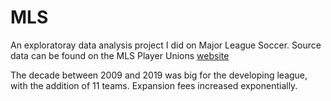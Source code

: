 # MLS

An exploratoray data analysis project I did on Major League Soccer. Source data can be found on the MLS Player Unions [website](https://mlsplayers.org/resources/salary-guide "website")

The decade between 2009 and 2019 was big for the developing league, with the addition of 11 teams. Expansion fees increased exponentially. 
